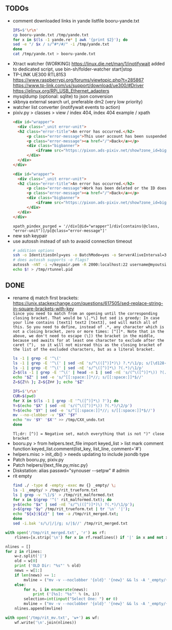 ## TODOs
- comment downloaded links in yande listfile booru-yande.txt
  ```bash
  IFS=$'\r\n'
  cp booru-yande.txt /tmp/yande.txt
  for x in $(ls -1 yande.re* | awk '{print $2}'); do
  sed -e "/ $x / s/^#*/#/" -i /tmp/yande.txt
  done
  cat /tmp/yande.txt > booru-yande.txt
  ```
- Xtract watcher (WORKING) https://linux.die.net/man/1/inotifywait
  added to dedicated script, use bin-sh/folder-watcher start|stop
- TP-LINK UE300 RTL8153
  https://www.raspberrypi.org/forums/viewtopic.php?t=285867
  https://www.tp-link.com/us/support/download/ue300/#Driver
  https://elinux.org/RPi_USB_Ethernet_adapters
- mysqldump (optional: sqlite) to json conversion
- skbnya external search url, preferable dm2 (very low priority)
- watcher list converter (inotifywait events to action)
- pixiv.py > classes > view / index 404, index 404 example / xpath
  ```html
  <div id="wrapper">
    <div class="_unit error-unit">
    <h2 class="error-title">An error has occurred.</h2>
        <p class="error-message">This user account has been suspended.</p>
        <p class="error-message"><a href="/">Back</a></p>
        <div class="bigbanner">
            <iframe src="https://pixon.ads-pixiv.net/show?zone_id=bigbanner&amp;format=html&amp;s=1&amp;up=0&amp;a=31&amp;ng=g&amp;l=en&amp;uri=%2Fen%2Fusers%2F_PARAM_&amp;K=5419686e6159a&amp;ab_test_digits_first=51&amp;yuid=E5mXGWU&amp;suid=Pgo5wym9pxidiak1h&amp;num=603e46f5194" marginwidth="0" marginheight="0" allowtransparency="true" scrolling="no" class="ad-bigbanner" width="500" height="520" frameborder="0"></iframe>
        </div>
    </div>
  </div>
  ```
  ```html
  <div id="wrapper">
    <div class="_unit error-unit">
    <h2 class="error-title">An error has occurred.</h2>
        <p class="error-message">Work has been deleted or the ID does not exist.</p>
        <p class="error-message"><a href="/">Back</a></p>
        <div class="bigbanner">
            <iframe src="https://pixon.ads-pixiv.net/show?zone_id=bigbanner&amp;format=html&amp;s=1&amp;up=0&amp;a=31&amp;ng=g&amp;l=en&amp;uri=%2Fen%2Fartworks%2F_PARAM_&amp;K=5419686e6159a&amp;ab_test_digits_first=31&amp;yuid=M3E0gxg&amp;suid=Pgo1yecskyiw00p54&amp;num=6039c2e575" marginwidth="0" marginheight="0" allowtransparency="true" scrolling="no" class="ad-bigbanner" width="500" height="520" frameborder="0"></iframe>
        </div>
    </div>
  </div>
  ```
  `xpath_pindex_purged = '//div[@id="wrapper"]/div[contains(@class, "error-unit")]/p[@class="error-message"]'`
- new ssh keypair
- use autossh instead of ssh to avaoid connection timeout
  ```bash
  # addition options 
  ssh -o IdentitiesOnly=yes -o BatchMode=yes -o ServerAliveInterval=300 -o ServerAliveCountMax=3
  # does autossh supports -o flags?
  autossh -nNT -i ~/keypair.pem -R 2000:localhost:22 username@myoutsidebox.com &
  echo $! > /tmp/rtunnel.pid
  ```

## DONE
- rename dj match first brackets: </br>
  https://unix.stackexchange.com/questions/617505/sed-replace-string-in-square-brackets-with-key </br>
  `
  Since you need to match from an opening until the corresponding closing bracket.
  That would be \[.*\] but sed is greedy:
    In case your line contains [text1] text2 [text3], sed will match all of this.
    So you need to define, instead of .*, any character which is not a closing bracket, zero or more times: [^]]*.
  Note that in the above, we don't need to escape (\]) the bracket in the middle, 
    because sed awaits for at least one character to exclude after the caret (^), 
    so it will not misread this as the closing bracket of the list of the excluded characters, but as a literal bracket.
  `
  ```bash
  ls -1 | grep -E '^\('
  ls -1 | grep -E '^\(' | sed -nE 's/^\(([^)]*)\) ?.*/\1/p; s/[\d128-\d255]/-/g'
  ls -1 | grep -E '^\(' | sed -nE 's/^\([^)]*\) ?(.*)/\1/p'
  Z=$(ls -1 | grep -E '^\(' | head -n 1 | sed -nE 's/(^\([^)]*\)) ?(.*)/\2/p')
  echo "$Z" | sed -e 's/^[[:space:]]*//; s/[[:space:]]*$//'
  Z=${Z%% }; Z=${Z## }; echo "$Z"
  
  IFS=$'\r\n'
  CUR=$(pwd)
  for X in $(ls -1 | grep -E '^\([^)]*\) ?'); do
  Y=$(echo "$X" | sed -nE 's/(^\([^)]*\)) ?(.*)/\2/p')
  Y=$(echo "$Y" | sed -e 's/^[[:space:]]*//; s/[[:space:]]*$//')
  mv --no-clobber -v "$X" "$Y"
  echo "mv '$Y' '$X'" >> /tmp/CXX_undo.txt
  done
  ```
  `Tl;dr: [^)] = Negative set, match everything that is not ")" close bracket`
- booru.py > from helpers.text_file import keyed_list > list mark comment function keyed_list.comment(list_key, list_line, comment='#')
- helpers.misc > init_db() > needs updating to include jsondb type
- Patch booru.py, pixiv.py
- Patch helpers/{text_file.py,misc.py}
- Diskstation: alias passwd="synouser --setpw" # admin <yourpassword>
- rit empty
  ```bash
  find ./ -type d -empty -exec mv {} _empty/ \;
  ls -1 _empty/ > /tmp/rit_trueform.txt
  ls | grep -v '\]/$' > /tmp/rit_malformed.txt
  for x in $(grep '^(' rit_malformed.txt); do
  y=$(echo "$x" | sed -nE 's/^\(([^)]*)\) ?(.*)/\1/p'); 
  z=$(grep "$y" /tmp/rit_trueform.txt | tr '\n' '|'); 
  echo "${x}|${z}" | tee -a /tmp/rit_merged.txt; 
  done
  sed -i.bak 's/\/|/|/g; s/|$//' /tmp/rit_merged.txt
  ```
```python
with open('/tmp/rit_merged.txt', 'r') as rf:
    rlines=[x.strip('\n') for x in rf.readlines() if '|' in x and not x.startswith('#')]

nlines = []
for z in rlines:
    w=z.split('|')
    old = w[0]
    print ('OLD Dir: "%s"' % old)
    news = w[1:]
    if len(news) == 1:
        mvline = ("mv -v --noclobber '{old}' '{new}' && ls -A '_empty/{new}' && echo 'Not Empty _empty/{new}' || rm -v -rf '_empty/{new}'".format(old=old, new=news[0]))
    else:
  	    for n, i in enumerate(news):
  	  	    print ('[%s]: "%s"' % (n, i))
        selection=int(input("Select One: ") or 0)
        mvline = ("mv -v --noclobber '{old}' '{new}' && ls -A '_empty/{new}' && echo 'Not Empty _empty/{new}' || rm -v -rf '_empty/{new}'".format(old=old, new=news[selection]))
    nlines.append(mvline)

with open('/tmp/rit_mv.txt', 'w+') as wf:
    wf.write('\n'.join(nlines))
```
